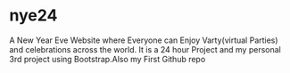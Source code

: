 # nye24
A New Year Eve Website where Everyone can Enjoy Varty(virtual Parties) and celebrations across the world. It is a 24 hour Project and my personal 3rd project using Bootstrap.Also my First Github repo
